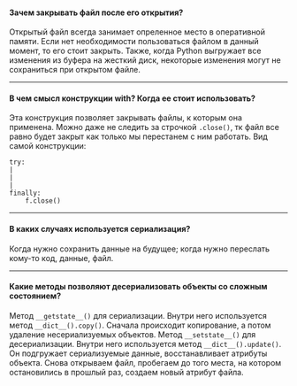 #### Зачем закрывать файл после его открытия?
Открытый файл всегда занимает опреленное место в оперативной памяти. Если нет необходимости пользоваться файлом в данный момент, то его стоит закрыть. Также, когда Python выгружает все изменения из буфера на жесткий диск, некоторые изменения могут не сохраниться при открытом файле.
***
#### В чем смысл конструкции with? Когда ее стоит использовать?
Эта конструкция позволяет закрывать файлы, к которым она применена. Можно даже не следить за строчкой `.close()`, тк файл все равно будет закрыт как только мы перестанем с ним работать.
Вид самой конструкции:
```
try:
|
|
|
finally:
    f.close()
```
***
#### В каких случаях используется сериализация?
Когда нужно сохранить данные на будущее; когда нужно переслать кому-то код, данные, файл.
***
#### Какие методы позволяют десериализовать объекты со сложным состоянием?
Метод `__getstate__()` для сериализации. Внутри него используется метод `__dict__().copy()`. Сначала происходит копирование, а потом удаление несериализуемых объектов.
Метод `__setstate__()` для десериализации. Внутри него используется метод `__dict__().update()`. Он подгружает сериализуемые данные, восстанавливает атрибуты объекта.
Снова открываем файл, пробегаем до того места, на котором остановились в прошлый раз, создаем новый атрибут файла.